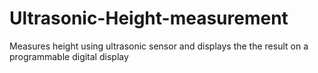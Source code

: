 # Ultrasonic-Height-measurement
Measures height using ultrasonic sensor and displays the the result on a programmable digital display
